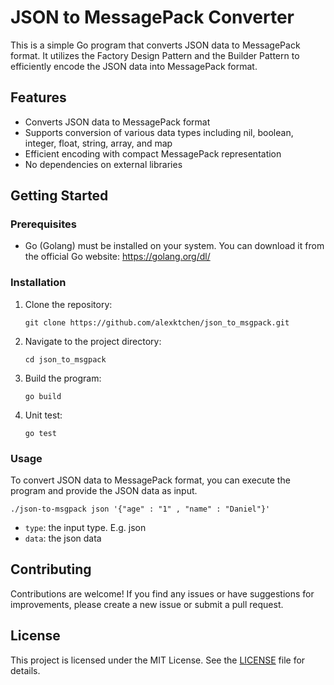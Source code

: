 

# JSON to MessagePack Converter

This is a simple Go program that converts JSON data to MessagePack format. It utilizes the Factory Design Pattern and the Builder Pattern to efficiently encode the JSON data into MessagePack format.

## Features

- Converts JSON data to MessagePack format
- Supports conversion of various data types including nil, boolean, integer, float, string, array, and map
- Efficient encoding with compact MessagePack representation
- No dependencies on external libraries

## Getting Started

### Prerequisites

- Go (Golang) must be installed on your system. You can download it from the official Go website: https://golang.org/dl/

### Installation

1. Clone the repository:

   ```shell
   git clone https://github.com/alexktchen/json_to_msgpack.git
   ```

2. Navigate to the project directory:

   ```shell
   cd json_to_msgpack
   ```

3. Build the program:

   ```shell
   go build
   ```
4. Unit test:
   ```shell
   go test
   ```

### Usage

To convert JSON data to MessagePack format, you can execute the program and provide the JSON data as input.

```shell
./json-to-msgpack json '{"age" : "1" , "name" : "Daniel"}'    
```

- `type`: the input type. E.g. json
- `data`: the json data

## Contributing

Contributions are welcome! If you find any issues or have suggestions for improvements, please create a new issue or submit a pull request.

## License

This project is licensed under the MIT License. See the [LICENSE](LICENSE) file for details.
